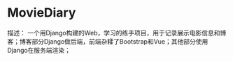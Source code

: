 # MovieDiary
描述：
	一个用Django构建的Web，学习的练手项目，用于记录展示电影信息和博客；博客部分Django做后端，前端杂糅了Bootstrap和Vue；其他部分使用Django在服务端渲染；

